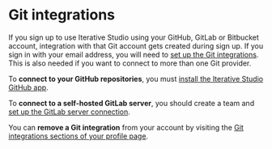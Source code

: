 # Git integrations

If you sign up to use Iterative Studio using your GitHub, GitLab or Bitbucket
account, integration with that Git account gets created during sign up. If you
sign in with your email address, you will need to
[set up the Git integrations](/doc/studio/user-guide/account-and-billing#git-integrations).
This is also needed if you want to connect to more than one Git provider.

To **connect to your GitHub repositories**, you must
[install the Iterative Studio GitHub app](/doc/studio/user-guide/git-integrations/github-app).

To **connect to a self-hosted GitLab server**, you should create a team and
[set up the GitLab server connection](/doc/studio/user-guide/git-integrations/custom-gitlab-server).

You can **remove a Git integration** from your account by visiting the
[Git integrations sections of your profile page](/doc/studio/user-guide/account-and-billing#git-integrations).
